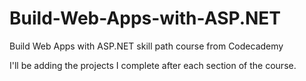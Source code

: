 # Build-Web-Apps-with-ASP.NET
Build Web Apps with ASP.NET skill path course from Codecademy

I'll be adding the projects I complete after each section of the course.
